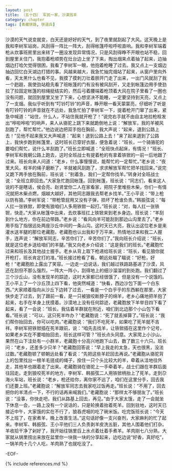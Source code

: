 ```yaml
---
layout: post
title: （五十四） 军民一家，沙漠找羊
category: chapter
tags: [青藏铁路, 铁道兵]
---
```


沙漠的天气说变就变，白天还是好好的天气，到了夜里就刮起了大风。这天晚上是我和李树军站岗，风刮得一阵比一阵大，刮得帐篷呼啦呼啦直响。我和李树军端着枪从炊事班房里出来转了一圈没发现异常情况，只是风刮得睁不开眼也站不稳，回到屋里关住门，我抱着枪顺势在灶台边上坐了下来，掏出烟来点着抽了起来，边抽烟边打哈欠觉得很困，我看了李树军一眼，他抱着枪睡了过去。我又点上一支烟边抽边回忆白天湖边打猎的事。风越来越大，我急忙抽完烟站了起来，从窗户里向外看，天太黑什么也看不见，我摸了摸刺刀壮着胆开门走了出来，一出门风就刮了我一个趔趄，我使劲站稳先看了班帐篷的门有没有被风刮开，又走到帐篷边用手使劲拉了拉固定帐篷的棕绳挺结实的，然后弓着腰端着枪顶着大风在院子里看了一圈也没有问题，就回到屋里又坐了下来，心想坚决不能睡，一定要坚持到天亮，又点上了一支烟。我似乎听到有“叮铃叮铃”的声音，睁开眼一看天蒙蒙亮，仔细听了听是有叮铃叮铃的声音就在不远处，我急忙拍了李树军一下，提着枪开门窜了出来，紧急中喊道：“站住，什么人，不站住我就开枪了！”说完右手就不由自主地拉枪栓发出“哗啦哗啦”的响声，来人从骆驼上跳下来就跪倒地上说：“解放军，我的羊被风刮跑了，帮忙帮忙。”他边说边把双手抱在胸前，我大声说：“起来，退到公路上去！”见他不起来我又大声喊道：“起来！退到公路上去！”来了起来退到了公路上，我快步跑到帐篷里，这时班长已穿好衣服，便急着说：“班长，一个骑骆驼的要咱们帮忙，说什么羊刮跑了。”班长立即喊道：“全班快点起床，有情况！”班长、李树军和我朝公路上跑去，这时全班战士有提着枪的有拿着铁锨的一前一后地跟了过来。班长向来人问道：“老乡，什么事慢慢说，能帮忙的一定帮忙。”老乡说：“夜里大风，栓羊的绳子磨断了，羊就被风刮跑了，求求解放军帮忙把羊找回来。”说完又跪下两手放在胸前，班长说：“别着急，我们一定帮你找羊。”转身对全班战士说：“全班立即回去。”大家急忙跑回帐篷。回到帐篷，班长说：“同志们，看来这人说的不是瞎话，侯会亮、赵贤堂你二人在家看家，把院子里堆些木柴，你们一有情况就把木柴点燃，烟越大越好，其他同志跟我去帮老乡找羊。”王小平说：“带上枪以防有狼。”李树军说：“带枪管屁用又没有子弹，损坏了枪谁负责。”韩振弦说：“每人扛一张铁锨，即使有狼咱们人多用铁锨一起打。”班长说：“对，每人扛一张铁锨，快走。”大家从帐篷中出来，去炊事班扛上铁锨来到老乡身边。班长说：“羊刮到什么地方，你在前边带路。”老乡说：“看风向羊可能刮到那边山沟里去了。”老乡用手指了指很远处两座沙丘中间的一条山沟。这时天已大亮，我认出这位老乡是来灌水送羊腿的那位老藏胞，老藏胞也认出我和于万平来，热情地过来和我二人握手，连声说：“解放军同志，辛苦你们了，辛苦你们了。”我向班长介绍说：“班长，就是这位老乡送给咱们的羊腿。”我又向老乡介绍说：“这是我们的班长。”老藏胞忙过来和班长及其他战士握手。老乡从背上取下枪递给班长说：“班长，看见狼你就开枪打，班长肯定打的准。”班长接过枪看了看，朝远处瞄了瞄说：“好枪，好枪！”老藏胞脸上露出了笑容。一边走一边说话，我们越过铁路路基进了沙漠，风还在刮但不那么强烈，一阵大一阵小，刮得地上的细沙溜溜的到处跑。我们翻过了三个沙丘山，没有发现羊的踪迹，这时大家都已经很饿了，但是没有一个说饿的。王小平上了一个沙丘顶上四下看，他突然喊道：“快看，西边沙包下面一个白东西。”大家顺着指向从沙丘下边转了过去，一看是一个白乎乎的东西躺在那里，大家快步走了过去，到了跟前一看，是一只被狼咬断脖子的绵羊，老乡心痛地把羊抱了起来，右手在羊身上抚摸着。沙漠地上没有任何踪迹，老藏胞放下羊举目四下看了起来，看了一会说：“班长，我估着羊群就在附近，咱们到北边那个小山包下看看。”班长说：“可以，这只死羊咋办？”老藏胞说：“死了就丢掉算了。”班长说：“我们帮你抬回去，你可以吃肉。”老藏胞说：“我们不吃死羊，如果吃了死羊就不吉祥。李树军把铁锨插在死羊跟前，说：“咱先去找羊，让铁锨插在这里作个记号，如果老乡实在不要咱抬回去，班长这样可管？”班长点头同意。大家爬上小沙山，果然在山下洼处有一小群羊，老藏胞十分高兴地跑下山去，数了数三十六只。班长问：“老乡，还差多少只羊？”老藏胞回答说：“早上我走的太急，天也很黑，没法过数。”老藏胞顿了顿朝远处看了看说：“先把这些羊赶回去再说。”老藏胞从骆驼背上的包里找出一根羊毛搓成的绳子，拴住一只个头比较大的羊，牵着从洼地往外走，其他羊也跟着走了出来。老藏胞骑在骆驼上一手牵着羊，战士们跟在羊群后面往回走。走到狼咬死羊的地方，李树军、韩振弦二人用铁锨柄抬上了死羊。走到尕海火车站，班长说：“老乡，枪还给你，离你家不远了，咱们在这里分手，回去我们还要上班。”老藏胞说：“解放军同志去我家吃过饭再走。”班长说：“不用了，回去把你的羊清点一下，不行的话再来喊我们。”老藏胞说：“那样太不够朋友了。”班长说：“没事，你快走吧，我们从路基上回去，再见。”由于大家太饿，走了一会就坐下休息一会，一路上没有一个说话的，只是轮换着抬着死羊。回到驻地，这时天已接近中午，大家饿的实在不行了，狼吞虎咽的吃了碗米饭。吃完饭班长说：“今天不上班了，在家煮羊，晚上改善生活。”这句话好像一支兴奋剂，大家麻利的忙了起来。李树军、韩振弦、王小平他们三人负责剥羊皮洗五脏，其他人围着他们打杂。羊收拾干净了剁好了，我开始往锅里舀上水点着灶着手煮羊。羊肉刚七八分熟，大家就从锅里捞出来放在盆里你一块我一块的分享起来，边吃边说“好香，真好吃”，一锅羊肉十几个人吃，羊肉熟了也就吃没了。

-EOF-

{% include references.md %}
